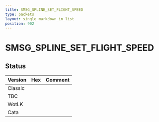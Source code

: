 ```yaml
---
title: SMSG_SPLINE_SET_FLIGHT_SPEED
type: packets
layout: single_markdown_in_list
position: 902
---
```


# SMSG_SPLINE_SET_FLIGHT_SPEED

## Status

Version | Hex | Comment
---------- | ---------- | ---------- 
Classic |  |  
TBC |  |  
WotLK |  |  
Cata |  |  
